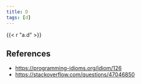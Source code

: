 ```yaml
---
title: D
tags: [d]
---
```


{{< r "a.d" >}}

## References

- <https://programming-idioms.org/idiom/126>
- <https://stackoverflow.com/questions/47046850>
